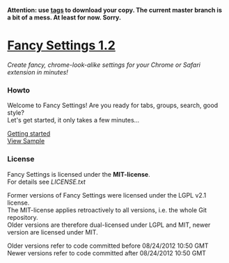 **Attention: use [tags](https://github.com/frankkohlhepp/fancy-settings/tags) to download your copy. The current master branch is a bit of a mess. At least for now. Sorry.**

# [Fancy Settings 1.2](https://github.com/frankkohlhepp/fancy-settings)
*Create fancy, chrome-look-alike settings for your Chrome or Safari extension in minutes!*

### Howto
Welcome to Fancy Settings! Are you ready for tabs, groups, search, good style?  
Let's get started, it only takes a few minutes...

[Getting started](https://github.com/frankkohlhepp/fancy-settings/wiki)  
[View Sample](http://frankkohlhepp.github.com/fancy-settings/)

### License
Fancy Settings is licensed under the **MIT-license**.  
For details see *LICENSE.txt*

Former versions of Fancy Settings were licensed under the LGPL v2.1 license.  
The MIT-license applies retroactively to all versions, i.e. the whole Git repository.  
Older versions are therefore dual-licensed under LGPL and MIT, newer version are licensed under MIT.

Older versions refer to code committed before 08/24/2012 10:50 GMT  
Newer versions refer to code committed after 08/24/2012 10:50 GMT
